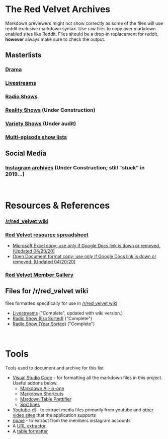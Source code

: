 # The Red Velvet Archives

Markdown previewers might not show correctly as some of the files will use reddit exclusive markdown syntax. Use raw files to copy over markdown enabled sites like Reddit. Files should be a drop-in replacement for reddit, **however** always make sure to check the output.

## **Masterlists**

### [Drama](./drama.md)
### [Livestreams](./livestreams.md)
### [Radio Shows](./radio_shows.md)
### [Reality Shows](./reality_shows.md) (Under Construction)
### [Variety Shows](./variety_shows.md) (Under audit)
### [Multi-episode show lists](./shows/readme.md)

## **Social Media**

### [Instagram archives](./instagram_archives/README.md) (Under Construction; still "stuck" in 2019...)

&#x200b;

# **Resources & References**

### [/r/red_velvet wiki][rvwiki]
### [Red Velvet resource spreadsheet][ref0]
* [Microsoft Excel copy; use only if Google Docs link is down or removed. \(Updated 04/20/20\)][ref0_xlsx]
* [Open Document format copy; use only if Google Docs link is down or removed. \(Updated 04/20/20\)][ref0_ods]
### [Red Velvet Member Gallery][member_gallery]

## Files for /r/red_velvet wiki

files formatted specifically for use in [/r/red_velvet wiki][rvwiki]

* [Livestreams](./red_velvet_wiki/red_velvet_wiki_livestream.md) ("Complete", updated with wiki version.)
* [Radio Show \(Era Sorted\)](./red_velvet_wiki/red_velvet_wiki_radio_era_sort.md) ("Complete")
* [Radio Show \(Year Sorted\)](./red_velvet_wiki/red_velvet_wiki_radio_year_sort.md) ("Complete")

&#x200b;

# Tools

Tools used to document and archive for this list

* [Visual Studio Code](https://code.visualstudio.com/) - for formatting all the markdown files in this project. Useful addons below.
  * [Markdown All-in-one](https://marketplace.visualstudio.com/items?itemName=yzhang.markdown-all-in-one)
  * [Markdown Shortcuts](https://marketplace.visualstudio.com/items?itemName=mdickin.markdown-shortcuts)
  * [Mardown Table Prettifier](https://marketplace.visualstudio.com/items?itemName=darkriszty.markdown-table-prettify)
  * [Sort lines](https://marketplace.visualstudio.com/items?itemName=Tyriar.sort-lines)
* [Youtube-dl](https://github.com/ytdl-org/youtube-dl) - to extract media files primarily from youtube and [other video sites](https://ytdl-org.github.io/youtube-dl/supportedsites.html) that the application supports
* [ripme](https://github.com/RipMeApp/ripme) - to extract from the members instagram accounts
* A [URL extractor](https://www.browserling.com/tools/extract-urls).
* A [table formatter](https://tableconvert.com/)

&#x200b;

[member_gallery]:https://docs.google.com/spreadsheets/d/1ZJw_TcUnMVDfcYo6SRssM-zCmFUiUAM2XfCLl6oj5rc/edit#gid=1410958904
[ref0_ods]:./res/Red_Velvet_Resources_0420.ods
[ref0_xlsx]:./res/Red_Velvet_Resources_0420.xlsx
[ref0]:https://docs.google.com/spreadsheets/d/1FKsk1QwLYHNqeW9l0Y9jFCacWe6KkPj9QMgcKt4ZaTQ/edit#gid=0
[rvwiki]: https://www.reddit.com/r/red_velvet/wiki/index
